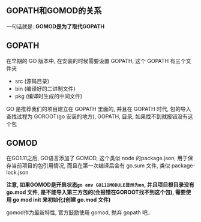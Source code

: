 ## GOPATH和GOMOD的关系

一句话就是: **GOMOD是为了取代GOPATH**



## GOPATH

在早期的 GO 版本中, 在安装的时候需要设置 GOPATH, 这个 GOPATH 有三个文件夹

- src (源码目录)
- bin (编译好的二进制文件)
- pkg (编译时生成的中间文件)

GO 是推荐我们的项目建立在 GOPATH 里面的, 并且在 GOPATH 时代, 包的导入查找过程为 GOROOT(go 安装的地方), GOPATH, 目录, 如果找不到就报错没有这个包

## GOMOD

在GO1.11之后, GO语言添加了 GOMOD, 这个类似 node 的package.json, 用于保存当前项目的包引用情况, 而且在第一次编译后会有 go.sum 文件, 类似 package-lock.json



**注意, 如果GOMOD是开启状态`go env GO111MODULE显示为on`, 并且项目根目录没有 go.mod 文件, 是不能导入第三方包的(会报错在GOROOT找不到这个包), 需要使用 go mod init 来初始化(创建 go.mod 文件)**

gomod作为最新特性, 官方鼓励使用 gomod, 抛弃 gopath 吧..

